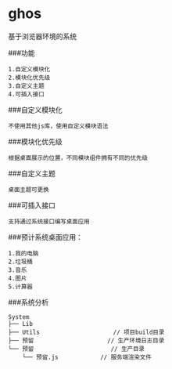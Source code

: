 # ghos
基于浏览器环境的系统



###功能

```
1.自定义模块化
2.模块化优先级
3.自定义主题
4.可插入接口
```



###自定义模块化

```
不使用其他js库，使用自定义模块语法
```



###模块化优先级

`根据桌面展示的位置，不同模块组件拥有不同的优先级`



###自定义主题

```
桌面主题可更换
```



###可插入接口

```
支持通过系统接口编写桌面应用
```



###预计系统桌面应用：

```
1.我的电脑
2.垃圾桶
3.音乐
4.图片
5.计算器
```



###系统分析

```
System
├── Lib
├── Utils                     // 项目build目录
├── 预留                     // 生产环境日志目录
└── 预留                      // 生产目录
	└── 预留.js            // 服务端渲染文件

```
